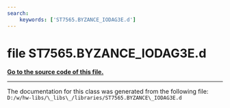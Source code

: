 ```yaml
---
search:
    keywords: ['ST7565.BYZANCE_IODAG3E.d']
---
```


# file ST7565.BYZANCE\_IODAG3E.d

**[Go to the source code of this file.](_s_t7565_8_b_y_z_a_n_c_e___i_o_d_a_g3_e_8d_source.md)**


----------------------------------------
The documentation for this class was generated from the following file: `D:/w/hw-libs/\_libs\_/libraries/ST7565.BYZANCE\_IODAG3E.d`
